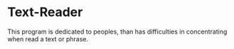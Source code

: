 # Text-Reader
This program is dedicated to peoples, than has difficulties in concentrating when read a text or phrase. 

